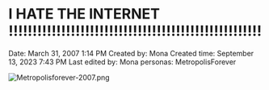 # I HATE THE INTERNET !!!!!!!!!!!!!!!!!!!!!!!!!!!!!!!!!!!!!!!!!!!!!!!!!!!!!

Date: March 31, 2007 1:14 PM
Created by: Mona
Created time: September 13, 2023 7:43 PM
Last edited by: Mona
personas: MetropolisForever

![Metropolisforever-2007.png](I%20HATE%20THE%20INTERNET%20!!!!!!!!!!!!!!!!!!!!!!!!!!!!!!%2073a73740bac942d9b5143fdc2c8f5273/Metropolisforever-2007.png)